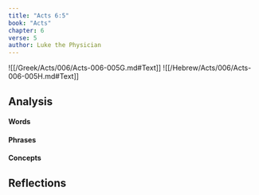 ```yaml
---
title: "Acts 6:5"
book: "Acts"
chapter: 6
verse: 5
author: Luke the Physician
---
```

![[/Greek/Acts/006/Acts-006-005G.md#Text]]
![[/Hebrew/Acts/006/Acts-006-005H.md#Text]]

## Analysis

#### Words

#### Phrases

#### Concepts

## Reflections
